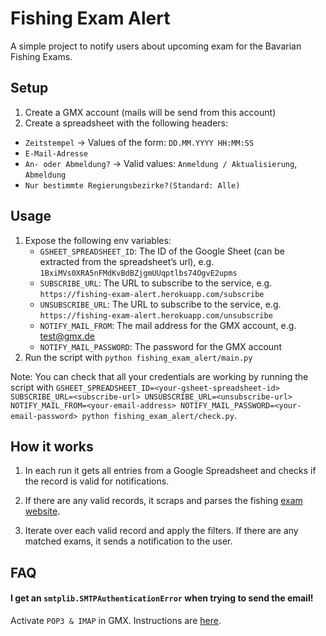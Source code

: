 # Fishing Exam Alert

A simple project to notify users about upcoming exam for the Bavarian Fishing Exams.

## Setup

1. Create a GMX account (mails will be send from this account)
2. Create a spreadsheet with the following headers:

- `Zeitstempel` -> Values of the form: `DD.MM.YYYY HH:MM:SS`
- `E-Mail-Adresse`
- `An- oder Abmeldung?` -> Valid values: `Anmeldung / Aktualisierung`, `Abmeldung`
- `Nur bestimmte Regierungsbezirke?(Standard: Alle)`

## Usage

1. Expose the following env variables:
   - `GSHEET_SPREADSHEET_ID`: The ID of the Google Sheet (can be extracted from the spreadsheet’s url), e.g. `1BxiMVs0XRA5nFMdKvBdBZjgmUUqptlbs74OgvE2upms`
   - `SUBSCRIBE_URL`: The URL to subscribe to the service, e.g. `https://fishing-exam-alert.herokuapp.com/subscribe`
   - `UNSUBSCRIBE_URL`: The URL to subscribe to the service, e.g. `https://fishing-exam-alert.herokuapp.com/unsubscribe`
   - `NOTIFY_MAIL_FROM`: The mail address for the GMX account, e.g. test@gmx.de
   - `NOTIFY_MAIL_PASSWORD`: The password for the GMX account
2. Run the script with `python fishing_exam_alert/main.py`

Note: You can check that all your credentials are working by running the script with `GSHEET_SPREADSHEET_ID=<your-gsheet-spreadsheet-id> SUBSCRIBE_URL=<subscribe-url> UNSUBSCRIBE_URL=<unsubscribe-url> NOTIFY_MAIL_FROM=<your-email-address> NOTIFY_MAIL_PASSWORD=<your-email-password> python fishing_exam_alert/check.py`.

## How it works

1. In each run it gets all entries from a Google Spreadsheet and checks if the record is valid for notifications.

2. If there are any valid records, it scraps and parses the fishing [exam website](https://fischerpruefung-online.bayern.de/fprApp/verwaltung/Pruefungssuche).

3. Iterate over each valid record and apply the filters. If there are any matched exams, it sends a notification to the user.

## FAQ

#### I get an `smtplib.SMTPAuthenticationError` when trying to send the email!

Activate `POP3 & IMAP` in GMX. Instructions are [here](https://hilfe.gmx.net/pop-imap/einschalten.html).
